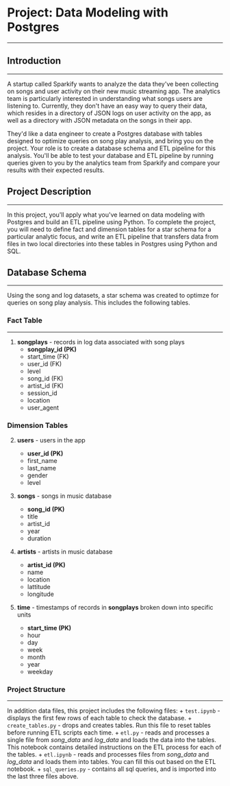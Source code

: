 # Project: Data Modeling with Postgres
***

## Introduction
***

A startup called Sparkify wants to analyze the data they've been collecting on songs and user activity on their new music streaming app. The analytics team is particularly interested in understanding what songs users are listening to. Currently, they don't have an easy way to query their data, which resides in a directory of JSON logs on user activity on the app, as well as a directory with JSON metadata on the songs in their app.

They'd like a data engineer to create a Postgres database with tables designed to optimize queries on song play analysis, and bring you on the project. Your role is to create a database schema and ETL pipeline for this analysis. You'll be able to test your database and ETL pipeline by running queries given to you by the analytics team from Sparkify and compare your results with their expected results.

## Project Description
***

In this project, you'll apply what you've learned on data modeling with Postgres and build an ETL pipeline using Python. To complete the project, you will need to define fact and dimension tables for a star schema for a particular analytic focus, and write an ETL pipeline that transfers data from files in two local directories into these tables in Postgres using Python and SQL.

## Database Schema
***

Using the song and log datasets, a star schema was created to optimze for queries on song play analysis. This includes the following tables.

### Fact Table
***

1. **songplays** - records in log data associated with song plays
    + **songplay_id (PK)**
    + start_time (FK)
    + user_id (FK)
    + level
    + song_id (FK)
    + artist_id (FK)
    + session_id
    + location
    + user_agent



### Dimension Tables

2. **users** - users in the app
    + **user_id (PK)**
    + first_name
    + last_name
    + gender
    + level


3. **songs** - songs in music database
    + **song_id (PK)**
    + title
    + artist_id
    + year
    + duration


4. **artists** - artists in music database
    + **artist_id (PK)**
    + name
    + location
    + lattitude
    + longitude


5. **time** - timestamps of records in **songplays** broken down into specific units
    + **start_time (PK)**
    + hour
    + day
    + week
    + month
    + year
    + weekday


### Project Structure
***

In addition data files, this project includes the following files:
    + `test.ipynb` - displays the first few rows of each table to check the database.
    + `create_tables.py` - drops and creates tables. Run this file to reset tables before running ETL scripts each time.
    + `etl.py` - reads and processes a single file from *song_data* and *log_data* and loads the data into the tables. This notebook contains detailed instructions on the ETL process for each of the tables.
    + `etl.ipynb` - reads and processes files from *song_data* and *log_data* and loads them into tables. You can fill this out based on the ETL notebook.
    + `sql_queries.py` - contains all sql queries, and is imported into the last three files above.
